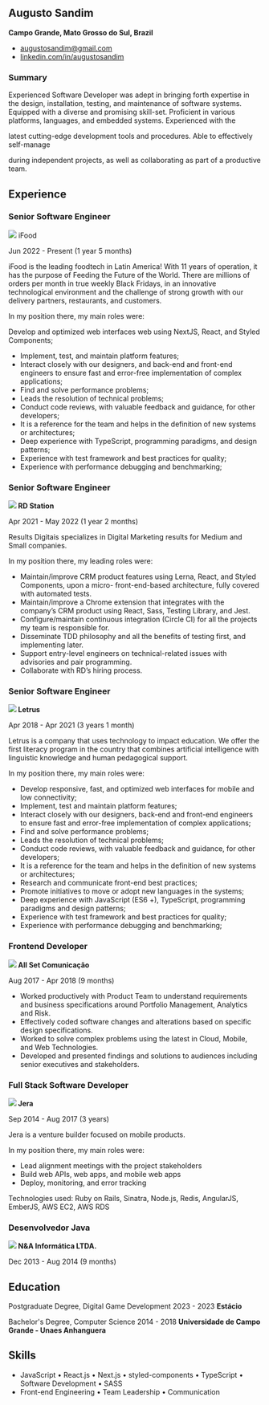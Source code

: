 ## Augusto Sandim 
**Campo Grande, Mato Grosso do Sul, Brazil**

- augustosandim@gmail.com
- [linkedin.com/in/augustosandim](https://www.linkedin.com/in/augustosandim)

### Summary

Experienced Software Developer was adept in bringing forth expertise in the design, installation, testing, and maintenance of software systems. Equipped with a diverse and promising skill-set. Proficient in various platforms, languages, and embedded systems. Experienced with the

latest cutting-edge development tools and procedures. Able to effectively self-manage

during independent projects, as well as collaborating as part of a productive team.

## Experience 

### Senior Software Engineer

![](Aspose.Words.c461f36c-c0e5-4ff7-b5f8-b4b48cdf62a8.001.png)  iFood

Jun 2022 - Present (1 year 5 months)

iFood is the leading foodtech in Latin America! With 11 years of operation, it has the purpose of Feeding the Future of the World. There are millions of orders per month in true weekly Black Fridays, in an innovative technological environment and the challenge of strong growth with our delivery partners, restaurants, and customers.

In my position there, my main roles were:

Develop and optimized web interfaces web using NextJS, React, and Styled Components;

- Implement, test, and maintain platform features;
- Interact closely with our designers, and back-end and front-end engineers to ensure fast and error-free implementation of complex applications;
- Find and solve performance problems;
- Leads the resolution of technical problems;
- Conduct code reviews, with valuable feedback and guidance, for other developers;
- It is a reference for the team and helps in the definition of new systems or architectures;
- Deep experience with TypeScript, programming paradigms, and design patterns;
- Experience with test framework and best practices for quality;
- Experience with performance debugging and benchmarking;

### Senior Software Engineer

**![](Aspose.Words.c461f36c-c0e5-4ff7-b5f8-b4b48cdf62a8.002.png) RD Station**

Apr 2021 - May 2022 (1 year 2 months)

Results Digitais specializes in Digital Marketing results for Medium and Small companies.

In my position there, my leading roles were:

- Maintain/improve CRM product features using Lerna, React, and Styled Components, upon a micro- front-end-based architecture, fully covered with automated tests.
- Maintain/improve a Chrome extension that integrates with the company’s CRM product using React, Sass, Testing Library, and Jest.
- Configure/maintain continuous integration (Circle CI) for all the projects my team is responsible for.
- Disseminate TDD philosophy and all the benefits of testing first, and implementing later.
- Support entry-level engineers on technical-related issues with advisories and pair programming.
- Collaborate with RD’s hiring process.

### Senior Software Engineer 

**![](Aspose.Words.c461f36c-c0e5-4ff7-b5f8-b4b48cdf62a8.003.png) Letrus**

Apr 2018 - Apr 2021 (3 years 1 month)

Letrus is a company that uses technology to impact education. We offer the first literacy program in the country that combines artificial intelligence with linguistic knowledge and human pedagogical support.

In my position there, my main roles were:

- Develop responsive, fast, and optimized web interfaces for mobile and low connectivity;
- Implement, test and maintain platform features;
- Interact closely with our designers, back-end and front-end engineers to ensure fast and error-free implementation of complex applications;
- Find and solve performance problems;
- Leads the resolution of technical problems;
- Conduct code reviews, with valuable feedback and guidance, for other developers;
- It is a reference for the team and helps in the definition of new systems or architectures;
- Research and communicate front-end best practices;
- Promote initiatives to move or adopt new languages in the systems;
- Deep experience with JavaScript (ES6 +), TypeScript, programming paradigms and design patterns;
- Experience with test framework and best practices for quality;
- Experience with performance debugging and benchmarking;

### Frontend Developer 

**![](Aspose.Words.c461f36c-c0e5-4ff7-b5f8-b4b48cdf62a8.004.png) All Set Comunicação**

Aug 2017 - Apr 2018 (9 months)

- Worked productively with Product Team to understand requirements and business specifications around Portfolio Management, Analytics and Risk.
- Effectively coded software changes and alterations based on specific design specifications.
- Worked to solve complex problems using the latest in Cloud, Mobile, and Web Technologies.
- Developed and presented findings and solutions to audiences including senior executives and stakeholders.

### Full Stack Software Developer 

**![](Aspose.Words.c461f36c-c0e5-4ff7-b5f8-b4b48cdf62a8.005.png) Jera**

Sep 2014 - Aug 2017 (3 years)

Jera is a venture builder focused on mobile products.

In my position there, my main roles were:

- Lead alignment meetings with the project stakeholders
- Build web APIs, web apps, and mobile web apps
- Deploy, monitoring, and error tracking

Technologies used: Ruby on Rails, Sinatra, Node.js, Redis, AngularJS, EmberJS, AWS EC2, AWS RDS

### Desenvolvedor Java 

**![](Aspose.Words.c461f36c-c0e5-4ff7-b5f8-b4b48cdf62a8.006.png) N&A Informática LTDA.**

Dec 2013 - Aug 2014 (9 months)

## Education 

Postgraduate Degree, Digital Game Development 
2023 - 2023
**Estácio**


Bachelor's Degree, Computer Science
2014 - 2018
**Universidade de Campo Grande - Unaes Anhanguera**


## Skills 

- JavaScript • React.js • Next.js • styled-components • TypeScript • Software Development • SASS
- Front-end Engineering • Team Leadership • Communication
